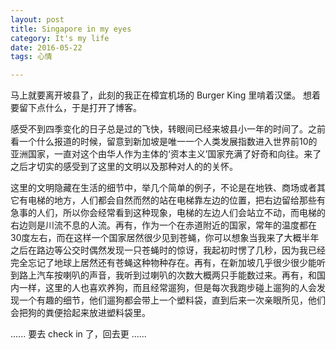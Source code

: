 ```yaml
---
layout: post
title: Singapore in my eyes
category: It's my life
date: 2016-05-22
tags: 心情

---
```


马上就要离开坡县了，此刻的我正在樟宜机场的 Burger King 里啃着汉堡。  想着要留下点什么，于是打开了博客。

感受不到四季变化的日子总是过的飞快，转眼间已经来坡县小一年的时间了。之前看一个什么报道的时候，留意到新加坡是唯一一个人类发展指数进入世界前10的亚洲国家，一直对这个由华人作为主体的‘资本主义’国家充满了好奇和向往。来了之后才切实的感受到了这里的文明以及那种对人的的关怀。

这里的文明隐藏在生活的细节中，举几个简单的例子，不论是在地铁、商场或者其它有电梯的地方，人们都会自然而然的站在电梯靠左边的位置，把右边留给那些有急事的人们，所以你会经常看到这种现象，电梯的左边人们会站立不动，而电梯的右边则是川流不息的人流。再有，作为一个在赤道附近的国家，常年的温度都在30度左右，而在这样一个国家居然很少见到苍蝇，你可以想象当我来了大概半年之后在路边等公交时偶然发现一只苍蝇时的惊讶，我起初时愣了几秒，因为我已经完全忘记了地球上居然还有苍蝇这种物种存在。再有，在新加坡几乎很少很少能听到路上汽车按喇叭的声音，我听到过喇叭的次数大概两只手能数过来。再有，和国内一样，这里的人也喜欢养狗，而且经常遛狗，但是每次我跑步碰上遛狗的人会发现一个有趣的细节，他们遛狗都会带上一个塑料袋，直到后来一次亲眼所见，他们会把狗的粪便拾起来放进塑料袋里。

...... 要去 check in 了，回去更 ......


